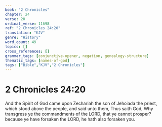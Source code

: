 ```yaml
---
book: "2 Chronicles"
chapter: 24
verse: 20
ordinal_verse: 11698
ref: "2 Chronicles 24:20"
translation: "KJV"
genre: "History"
word_count: 49
topics: []
cross_references: []
grammar_tags: [conjunctive-opener, negation, genealogy-structure]
thematic_tags: [names-of-god]
tags: ["Bible","KJV","2 Chronicles"]
---
```


# 2 Chronicles 24:20

And the Spirit of God came upon Zechariah the son of Jehoiada the priest, which stood above the people, and said unto them, Thus saith God, Why transgress ye the commandments of the LORD, that ye cannot prosper? because ye have forsaken the LORD, he hath also forsaken you.
